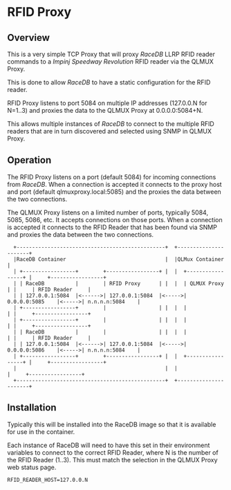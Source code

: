 # RFID Proxy

## Overview
This is a very simple TCP Proxy that will proxy *RaceDB* LLRP RFID reader commands to a *Impinj Speedway Revolution* RFID reader
via the QLMUX Proxy.

This is done to allow *RaceDB* to have a static configuration for the RFID reader.

RFID Proxy listens to port 5084 on multiple IP addresses (127.0.0.N for N=1..3) and proxies the data to the QLMUX Proxy
at 0.0.0.0:5084+N.

This allows multiple instances of *RaceDB* to connect to the multiple RFID readers that are in turn
discovered and selected using SNMP in QLMUX Proxy.


## Operation

The RFID Proxy listens on a port (default 5084) for incoming connections from *RaceDB*. 
When a connection is accepted it connects to the proxy host and port (default qlmuxproxy.local:5085)
and the proxies the data between the two connections.

The QLMUX Proxy listens on a limited number of ports, typically 5084, 5085, 5086, etc. It accepts
connections on those ports. When a connection is accepted it connects to the RFID Reader that has
been found via SNMP and proxies the data between the two connections.
```
  +------------------------------------------------+  +----------------------+
  |RaceDB Container                                |  |QLMux Container       |
  | +-----------------+        +-----------------+ |  |  +-----------------+ |     +-----------------+
  | | RaceDB          |        | RFID Proxy      | |  |  | QLMUX Proxy     | |     | RFID Reader     |
  | | 127.0.0.1:5084  |<------>| 127.0.0.1:5084  |<----->| 0.0.0.0:5085    |<----->| n.n.n.n:5084    |
  | +-----------------+        |                 | |  |  |                 | |     +-----------------+
  | +-----------------+        |                 | |  |  |                 | |     +-----------------+      
  | | RaceDB          |        |                 | |  |  |                 | |     | RFID Reader     |      
  | | 127.0.0.1:5084  |<------>| 127.0.0.1:5084  |<----->| 0.0.0.0:5086    |<----->| n.n.n.n:5084    |      
  | +-----------------+        +-----------------+ |  |  +-----------------+ |     +-----------------+       
  |                                                |  |                      |     +-----------------+
  +------------------------------------------------+  +----------------------+
```

## Installation
Typically this will be installed into the RaceDB image so that it is available for use in the container.

Each instance of RaceDB will need to have this set in their environment variables to connect to the correct RFID Reader,
where N is the number of the RFID Reader (1..3). This must match the selection in the QLMUX Proxy web status page.
```
RFID_READER_HOST=127.0.0.N
```


